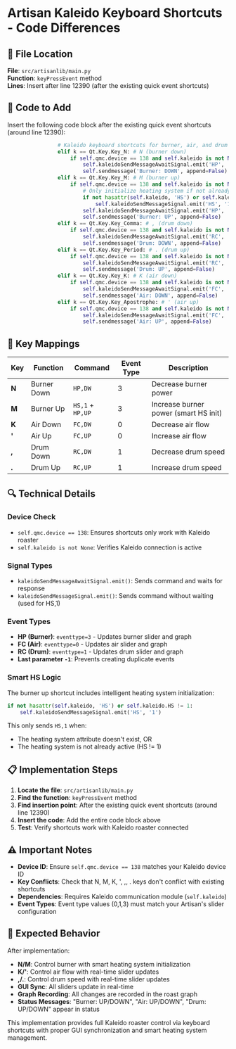 # Artisan Kaleido Keyboard Shortcuts - Code Differences

## 📍 File Location
**File**: `src/artisanlib/main.py`  
**Function**: `keyPressEvent` method  
**Lines**: Insert after line 12390 (after the existing quick event shortcuts)

## 🔧 Code to Add

Insert the following code block after the existing quick event shortcuts (around line 12390):

```python
                # Kaleido keyboard shortcuts for burner, air, and drum control
                elif k == Qt.Key.Key_N: # N (burner down)
                    if self.qmc.device == 138 and self.kaleido is not None:
                        self.kaleidoSendMessageAwaitSignal.emit('HP', 'DW', 3, -1)  # eventtype=3 for slider/graph sync
                        self.sendmessage('Burner: DOWN', append=False)
                elif k == Qt.Key.Key_M: # M (burner up)
                    if self.qmc.device == 138 and self.kaleido is not None:
                        # Only initialize heating system if not already active (allows burner to go past 5%)
                        if not hasattr(self.kaleido, 'HS') or self.kaleido.HS != 1:
                            self.kaleidoSendMessageSignal.emit('HS', '1')  # Start heating system only if needed
                        self.kaleidoSendMessageAwaitSignal.emit('HP', 'UP', 3, -1)  # eventtype=3 for slider/graph sync
                        self.sendmessage('Burner: UP', append=False)
                elif k == Qt.Key.Key_Comma: # , (drum down)
                    if self.qmc.device == 138 and self.kaleido is not None:
                        self.kaleidoSendMessageAwaitSignal.emit('RC', 'DW', 1, -1)
                        self.sendmessage('Drum: DOWN', append=False)
                elif k == Qt.Key.Key_Period: # . (drum up)
                    if self.qmc.device == 138 and self.kaleido is not None:
                        self.kaleidoSendMessageAwaitSignal.emit('RC', 'UP', 1, -1)
                        self.sendmessage('Drum: UP', append=False)
                elif k == Qt.Key.Key_K: # K (air down)
                    if self.qmc.device == 138 and self.kaleido is not None:
                        self.kaleidoSendMessageAwaitSignal.emit('FC', 'DW', 0, -1)
                        self.sendmessage('Air: DOWN', append=False)
                elif k == Qt.Key.Key_Apostrophe: # ' (air up)
                    if self.qmc.device == 138 and self.kaleido is not None:
                        self.kaleidoSendMessageAwaitSignal.emit('FC', 'UP', 0, -1)
                        self.sendmessage('Air: UP', append=False)
```

## 🎯 Key Mappings

| Key | Function | Command | Event Type | Description |
|-----|----------|---------|------------|-------------|
| **N** | Burner Down | `HP,DW` | 3 | Decrease burner power |
| **M** | Burner Up | `HS,1` + `HP,UP` | 3 | Increase burner power (smart HS init) |
| **K** | Air Down | `FC,DW` | 0 | Decrease air flow |
| **'** | Air Up | `FC,UP` | 0 | Increase air flow |
| **,** | Drum Down | `RC,DW` | 1 | Decrease drum speed |
| **.** | Drum Up | `RC,UP` | 1 | Increase drum speed |

## 🔍 Technical Details

### Device Check
- `self.qmc.device == 138`: Ensures shortcuts only work with Kaleido roaster
- `self.kaleido is not None`: Verifies Kaleido connection is active

### Signal Types
- `kaleidoSendMessageAwaitSignal.emit()`: Sends command and waits for response
- `kaleidoSendMessageSignal.emit()`: Sends command without waiting (used for HS,1)

### Event Types
- **HP (Burner)**: `eventtype=3` - Updates burner slider and graph
- **FC (Air)**: `eventtype=0` - Updates air slider and graph  
- **RC (Drum)**: `eventtype=1` - Updates drum slider and graph
- **Last parameter `-1`**: Prevents creating duplicate events

### Smart HS Logic
The burner up shortcut includes intelligent heating system initialization:
```python
if not hasattr(self.kaleido, 'HS') or self.kaleido.HS != 1:
    self.kaleidoSendMessageSignal.emit('HS', '1')
```
This only sends `HS,1` when:
- The heating system attribute doesn't exist, OR
- The heating system is not already active (HS != 1)

## 📋 Implementation Steps

1. **Locate the file**: `src/artisanlib/main.py`
2. **Find the function**: `keyPressEvent` method
3. **Find insertion point**: After the existing quick event shortcuts (around line 12390)
4. **Insert the code**: Add the entire code block above
5. **Test**: Verify shortcuts work with Kaleido roaster connected

## ⚠️ Important Notes

- **Device ID**: Ensure `self.qmc.device == 138` matches your Kaleido device ID
- **Key Conflicts**: Check that N, M, K, ', ,, . keys don't conflict with existing shortcuts
- **Dependencies**: Requires Kaleido communication module (`self.kaleido`)
- **Event Types**: Event type values (0,1,3) must match your Artisan's slider configuration

## 🎯 Expected Behavior

After implementation:
- **N/M**: Control burner with smart heating system initialization
- **K/'**: Control air flow with real-time slider updates
- **,/.**: Control drum speed with real-time slider updates
- **GUI Sync**: All sliders update in real-time
- **Graph Recording**: All changes are recorded in the roast graph
- **Status Messages**: "Burner: UP/DOWN", "Air: UP/DOWN", "Drum: UP/DOWN" appear in status

This implementation provides full Kaleido roaster control via keyboard shortcuts with proper GUI synchronization and smart heating system management.
